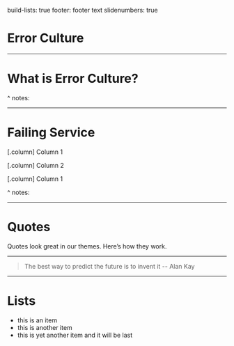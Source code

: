 build-lists: true
footer: footer text
slidenumbers: true
# Error Culture

---

# What is Error Culture? 

^ notes: 

---

# Failing Service

[.column]
Column 1

[.column]
Column 2

[.column]
Column 1

^ notes: 


---

# Quotes

Quotes look great in our themes. Here’s how they work.

---

> The best way to predict the future is to invent it
-- Alan Kay

---

# Lists

- this is an item
- this is another item
- this is yet another item and it will be last